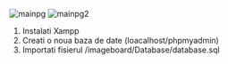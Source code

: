 ![mainpg](http://imgur.com/a/l3fiV)
![mainpg2](http://i.imgur.com/50BY68O.png)



1. Instalati Xampp
2. Creati o noua baza de date (loacalhost/phpmyadmin)
3. Importati fisierul /imageboard/Database/database.sql
